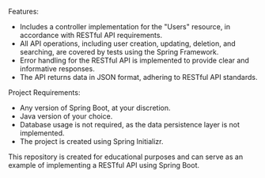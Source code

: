 Features:
- Includes a controller implementation for the "Users" resource, in accordance with RESTful API requirements.
- All API operations, including user creation, updating, deletion, and searching, are covered by tests using the Spring Framework.
- Error handling for the RESTful API is implemented to provide clear and informative responses.
- The API returns data in JSON format, adhering to RESTful API standards.

Project Requirements:
- Any version of Spring Boot, at your discretion.
- Java version of your choice.
- Database usage is not required, as the data persistence layer is not implemented.
- The project is created using Spring Initializr.

This repository is created for educational purposes and can serve as an example of implementing a RESTful API using Spring Boot.
